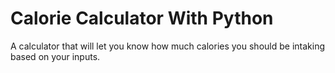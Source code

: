 # Calorie Calculator With Python

A calculator that will let you know how much calories you should be intaking based on your inputs.
